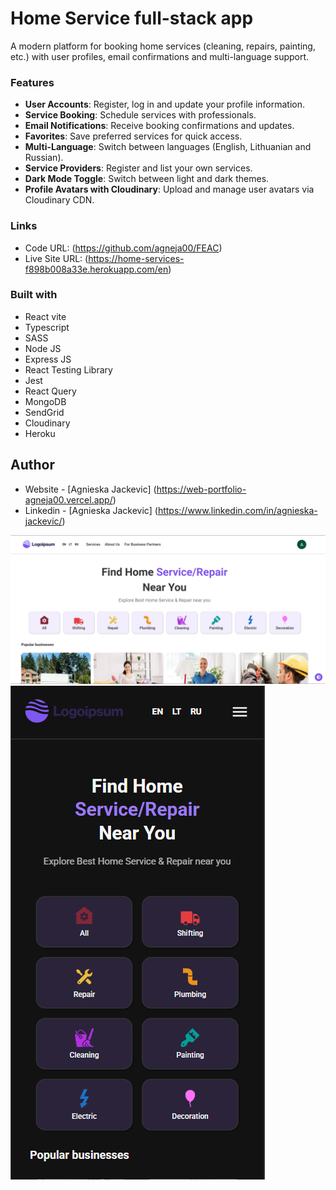 # Home Service full-stack app

A modern platform for booking home services (cleaning, repairs, painting, etc.) with user profiles, email confirmations and multi-language support.

### Features

- **User Accounts**: Register, log in and update your profile information.
- **Service Booking**: Schedule services with professionals.
- **Email Notifications**: Receive booking confirmations and updates.
- **Favorites**: Save preferred services for quick access.
- **Multi-Language**: Switch between languages (English, Lithuanian and Russian).
- **Service Providers**: Register and list your own services.
- **Dark Mode Toggle**: Switch between light and dark themes.
- **Profile Avatars with Cloudinary**: Upload and manage user avatars via Cloudinary CDN.

### Links

- Code URL: (https://github.com/agneja00/FEAC)
- Live Site URL: (https://home-services-f898b008a33e.herokuapp.com/en)

### Built with

- React vite
- Typescript
- SASS
- Node JS
- Express JS
- React Testing Library
- Jest
- React Query
- MongoDB
- SendGrid
- Cloudinary
- Heroku

## Author

- Website - [Agnieska Jackevic] (https://web-portfolio-agneja00.vercel.app/)
- Linkedin - [Agnieska Jackevic] (https://www.linkedin.com/in/agnieska-jackevic/)

![Screenshot](./home-service-full-stack/frontend/src/assets/desktop_light.png)
![Screenshot](./home-service-full-stack/frontend/src/assets/mobile_dark.png)